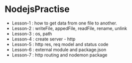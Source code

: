 # NodejsPractise
* Lesson-1 : how to get data from one file to another.
* Lesson-2 : writeFile, appedFile, readFile, rename, unlink
* Lesson-3 : os, path
* Lesson-4 : create server - http
* Lesson-5 : http res, req model and status code
* Lesson-6 : external module and package.json
* Lesson-7 : http routing and nodemon package